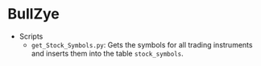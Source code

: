 # BullZye

- Scripts
    - `get_Stock_Symbols.py`: Gets the symbols for all trading instruments and inserts them into the table `stock_symbols`.